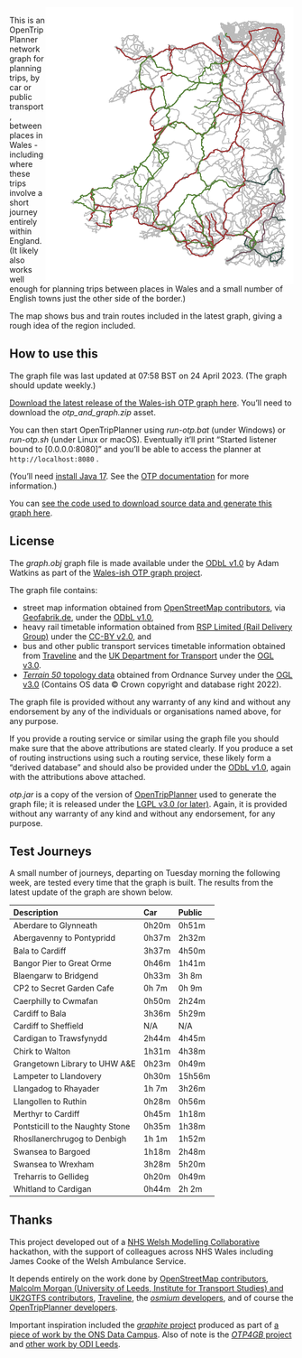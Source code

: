 <img src="map.png" style="float:right;" data-external="1" />

This is an OpenTripPlanner network graph for planning trips, by car or public transport, between places in Wales - including where these trips involve a short journey entirely within England. (It likely also works well enough for planning trips between places in Wales and a small number of English towns just the other side of the border.)

The map shows bus and train routes included in the latest graph, giving a rough idea of the region included.

## How to use this

The graph file was last updated at 07:58 BST on 24 April 2023. (The graph should update weekly.)

[Download the latest release of the Wales-ish OTP graph here](https://github.com/stupidpupil/wales_ish_otp_graph/releases/latest). You’ll need to download the *otp_and_graph.zip* asset.

You can then start OpenTripPlanner using *run-otp.bat* (under Windows) or *run-otp.sh* (under Linux or macOS). Eventually it’ll print “Started listener bound to \[0.0.0.0:8080\]” and you’ll be able to access the planner at `http://localhost:8080` .

(You’ll need [install Java 17](https://adoptium.net). See the [OTP documentation](http://docs.opentripplanner.org/en/latest/) for more information.)

You can [see the code used to download source data and generate this graph here](https://github.com/stupidpupil/wales_ish_otp_graph).

## License

The *graph.obj* graph file is made available under the [ODbL v1.0](https://opendatacommons.org/licenses/odbl/1-0/) by Adam Watkins as part of the [Wales-ish OTP graph project](https://stupidpupil.github.io/wales_ish_otp_graph).

The graph file contains:

- street map information obtained from [OpenStreetMap contributors](https://www.openstreetmap.org/copyright), via [Geofabrik.de](https://download.geofabrik.de/europe/great-britain.html), under the [ODbL v1.0](https://opendatacommons.org/licenses/odbl/1-0/),
- heavy rail timetable information obtained from [RSP Limited (Rail Delivery Group)](http://data.atoc.org/) under the [CC-BY v2.0](https://creativecommons.org/licenses/by/2.0/uk/legalcode), and
- bus and other public transport services timetable information obtained from [Traveline](https://www.travelinedata.org.uk/traveline-open-data/traveline-national-dataset/) and the [UK Department for Transport](https://data.bus-data.dft.gov.uk/) under the [OGL v3.0](https://www.nationalarchives.gov.uk/doc/open-government-licence/version/3/).
- [*Terrain 50* topology data](https://www.ordnancesurvey.co.uk/business-government/products/terrain-50) obtained from Ordnance Survey under the [OGL v3.0](https://www.nationalarchives.gov.uk/doc/open-government-licence/version/3/) (Contains OS data © Crown copyright and database right 2022).

The graph file is provided without any warranty of any kind and without any endorsement by any of the individuals or organisations named above, for any purpose.

If you provide a routing service or similar using the graph file you should make sure that the above attributions are stated clearly. If you produce a set of routing instructions using such a routing service, these likely form a “derived database” and should also be provided under the [ODbL v1.0](https://opendatacommons.org/licenses/odbl/1-0/), again with the attributions above attached.

*otp.jar* is a copy of the version of [OpenTripPlanner](https://github.com/opentripplanner/OpenTripPlanner) used to generate the graph file; it is released under the [LGPL v3.0 (or later)](https://github.com/opentripplanner/OpenTripPlanner/blob/dev-2.x/LICENSE). Again, it is provided without any warranty of any kind and without any endorsement, for any purpose.

## Test Journeys

A small number of journeys, departing on Tuesday morning the following week, are tested every time that the graph is built. The results from the latest update of the graph are shown below.

| Description                      | Car   | Public |
|:---------------------------------|:------|:-------|
| Aberdare to Glynneath            | 0h20m | 0h51m  |
| Abergavenny to Pontypridd        | 0h37m | 2h32m  |
| Bala to Cardiff                  | 3h37m | 4h50m  |
| Bangor Pier to Great Orme        | 0h46m | 1h41m  |
| Blaengarw to Bridgend            | 0h33m | 3h 8m  |
| CP2 to Secret Garden Cafe        | 0h 7m | 0h 9m  |
| Caerphilly to Cwmafan            | 0h50m | 2h24m  |
| Cardiff to Bala                  | 3h36m | 5h29m  |
| Cardiff to Sheffield             | N/A   | N/A    |
| Cardigan to Trawsfynydd          | 2h44m | 4h45m  |
| Chirk to Walton                  | 1h31m | 4h38m  |
| Grangetown Library to UHW A&E    | 0h23m | 0h49m  |
| Lampeter to Llandovery           | 0h30m | 15h56m |
| Llangadog to Rhayader            | 1h 7m | 3h26m  |
| Llangollen to Ruthin             | 0h28m | 0h56m  |
| Merthyr to Cardiff               | 0h45m | 1h18m  |
| Pontsticill to the Naughty Stone | 0h35m | 1h38m  |
| Rhosllanerchrugog to Denbigh     | 1h 1m | 1h52m  |
| Swansea to Bargoed               | 1h18m | 2h48m  |
| Swansea to Wrexham               | 3h28m | 5h20m  |
| Treharris to Gellideg            | 0h20m | 0h49m  |
| Whitland to Cardigan             | 0h44m | 2h 2m  |

## Thanks

This project developed out of a [NHS Welsh Modelling Collaborative](https://twitter.com/nhswmc) hackathon, with the support of colleagues across NHS Wales including James Cooke of the Welsh Ambulance Service.

It depends entirely on the work done by [OpenStreetMap contributors](https://www.openstreetmap.org/), [Malcolm Morgan (University of Leeds, Institute for Transport Studies) and UK2GTFS contributors](https://itsleeds.github.io/UK2GTFS/), [Traveline](https://www.travelinedata.org.uk/), the [*osmium* developers](https://osmcode.org/), and of course the [OpenTripPlanner developers](http://www.opentripplanner.org/).

Important inspiration included the [*graphite* project](https://github.com/datasciencecampus/graphite) produced as part of [a piece of work by the ONS Data Campus](https://datasciencecampus.ons.gov.uk/access-to-services-using-multimodal-transport-networks/). Also of note is the [*OTP4GB* project](https://github.com/odileeds/OTP4GB) and [other work by ODI Leeds](https://odileeds.org/blog/2021-06-08-transportaccessibilityinnorthengland).
